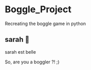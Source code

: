 # Boggle_Project
Recreating the boggle game in python

## sarah 💟

sarah est belle

So, are you a boggler ?! ;)
